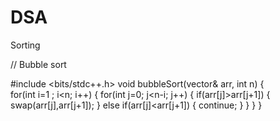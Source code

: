 # DSA
Sorting

// Bubble sort

#include <bits/stdc++.h> 
void bubbleSort(vector<int>& arr, int n)
{   
   for(int i=1 ; i<n; i++)
   {
       for(int j=0; j<n-i; j++)
       {
           if(arr[j]>arr[j+1])
           {
               swap(arr[j],arr[j+1]);
           }
           else if(arr[j]<arr[j+1])
           {
             continue;
           }
       }
   }
}

